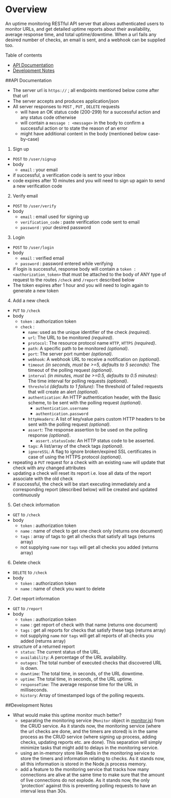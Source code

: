 # Overview

An uptime monitoring RESTful API server that allows authenticated users to monitor URLs, and get detailed uptime reports about their availability, average response time, and total uptime/downtime. When a url fails any desired number of checks, an email is sent, and a webhook can be supplied too.

Table of contents
- [API Documentation](##api-documentation)
- [Development Notes](##development-notes)




##API Documentation

- The server url is `https://` ; all endpoints mentioned below come after that url
- The server accepts and produces application/json
- All server responses to `POST` , `PUT` , `DELETE` requests
  - will have an OK status code (200-299) for a successful action and any status code otherwise
  - will contain a `message : <message>` in the body to confirm a successful action or to state the reason of an error
  - might have additional content in the body (mentioned below case-by-case)

1. Sign up
- `POST` to `/user/signup`
- body
  - `email` : your email
- if successful, a verification code is sent to your inbox
- code expires after 10 minutes and you will need to sign up again to send a new verification code

2. Verify email
- `POST` to `/user/verify`
- body
  - `email` : email used for signing up
  - `verification_code` : paste verification code sent to email
  - `password` : your desired password

3. Login
- `POST` to `/user/login`
- body
  - `email` : verified email
  - `password` : password entered while verifying
- if login is successful, response body will contain a `token : <authorization_token>` that must be attached
to the body of ANY type of request to the routes `/check` and `/report` described below
- The token expires after 1 hour and you will need to login again to generate a new token

4. Add a new check
- `PUT` to `/check`
- body
  - `token` : authorization token
  - `check` :
    - `name`: used as the unique identifier of the check *(required)*.
    - `url`: The URL to be monitored *(required)*.
    - `protocol`: The resource protocol name `HTTP`, `HTTPS` *(required)*.
    - `path`: A specific path to be monitored *(optional)*.
    - `port`: The server port number *(optional)*.
    - `webhook`: A webhook URL to receive a notification on *(optional)*.
    - `timeout` *(in seconds, must be >=5, defaults to 5 seconds)*: The timeout of the polling request *(optional)*.
    - `interval` *(in minutes, must be >=0.5, defaults to 0.5 minutes)*: The time interval for polling requests *(optional)*.
    - `threshold` *(defaults to 1 failure)*: The threshold of failed requests that will create an alert *(optional)*.
    - `authentication`: An HTTP authentication header, with the Basic scheme, to be sent with the polling request *(optional)*.
      - `authentication.username`
      - `authentication.password`
    - `httpHeaders`: A list of key/value pairs custom HTTP headers to be sent with the polling request *(optional)*.
    - `assert`: The response assertion to be used on the polling response *(optional)*.
      - `assert.statusCode`: An HTTP status code to be asserted.
    - `tags`: A list/array of the check tags *(optional)*.
    - `ignoreSSL`: A flag to ignore broken/expired SSL certificates in case of using the HTTPS protocol *(optional)*.
- repeating a `PUT` request for a check with an existing `name` will update that check with any changed attributes
- updating a check will reset its report i.e. lose all data of the report associate with the old check
- if successful, the check will be start executing immediately and a corresponding report (described below) will be created and updated continuously

5. Get check information
- `GET` to `/check`
- body
  - `token` : authorization token
  - `name` : name of check to get one check only (returns one document)
  - `tags` : array of tags to get all checks that satisfy all tags (returns array)
  - not supplying `name` nor `tags` will get all checks you added (returns array)

6. Delete check
- `DELETE` to `/check`
- body
  - `token` : authorization token
  - `name` : name of check you want to delete

7. Get report information
- `GET` to `/report`
- body
  - `token` : authorization token
  - `name` : get report of check with that name (returns one document)
  - `tags` : get all reports for checks that satisfy these tags  (returns array)
  - not supplying `name` nor `tags` will get all reports of all checks you added (returns array)
- structure of a returned report
  - `status`: The current status of the URL.
  - `availability`: A percentage of the URL availability.
  - `outages`: The total number of executed checks that discovered URL is down.
  - `downtime`: The total time, in seconds, of the URL downtime.
  - `uptime`: The total time, in seconds, of the URL uptime.
  - `responseTime`: The average response time for the URL in milliseconds.
  - `history`: Array of timestamped logs of the polling requests.





##Development Notes
- What would make this uptime monitor much better?
  - separating the monitoring service (`Monitor` object in [monitor.js](./monitor)) from the CRUD service. As it stands now, the monitoring service (where the url checks are done, and the timers are stored) is in the same process as the CRUD service (where signing up process, adding checks, updating reports etc. are done). This separation will simply minimize tasks that might add to delays in the monitoring service.
  - using an in-memory store like Redis in the monitoring service to store the timers and information relating to checks. As it stands now, all this information is stored in the Node.js process memory.
  - add a feature to the monitoring service that tracks how many connections are alive at the same time to make sure that the amount of live connections do not explode. As it stands now, the only 'protection' against this is preventing polling requests to have an interval less than 30s.

